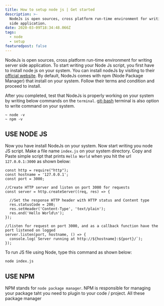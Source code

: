 ```yaml
---
title: How to setup node js | Get started
description: >-
  NodeJs is open sources, cross platform run-time environment for writing server
  side application.
date: 2020-03-09T18:34:48.066Z
tags:
  - node
  - setup
featuredpost: false
---
```

NodeJs is open sources, cross platform run-time environment for writing server side application. To start writing your Node Js script, you first have to install node js on your system.
You can install nodeJs by visiting to their [official website](https://nodejs.org/en). By default, NodeJs comes with npm (Node Package Manager) that install on your system. Follow their terms and condition and proceed to install.

After you completed, test that NodeJs is properly working on your system by writing below commands on the `terminal`. [git-bash](https://git-scm.com/downloads) terminal is also option to write command on your system.

```
~ node -v
~ npm -v
```

## USE NODE JS

Now you have install NodeJs on your system. Now start writing you node JS script. Make a file name `index.js` on your system directory. Copy and Paste simple script that prints `Hello World` when you hit the url `127.0.0.1:3000` as shown below:

```
const http = require("http");
const hostname = '127.0.0.1';
const port = 3000;

//Create HTTP server and listen on port 3000 for requests
const server = http.createServer((req, res) => {

  //Set the response HTTP header with HTTP status and Content type
  res.statusCode = 200;
  res.setHeader('Content-Type', 'text/plain');
  res.end('Hello World\n');
});

//listen for request on port 3000, and as a callback function have the port listened on logged
server.listen(port, hostname, () => {
  console.log(`Server running at http://${hostname}:${port}/`);
});
``` 

To run JS file using Node, type this command as shown below: 
```
node index.js
```

## USE NPM

NPM stands for `node package manager`. NPM is responsible for managing your package taht you need to plugin to your code / project. All these package manager 
